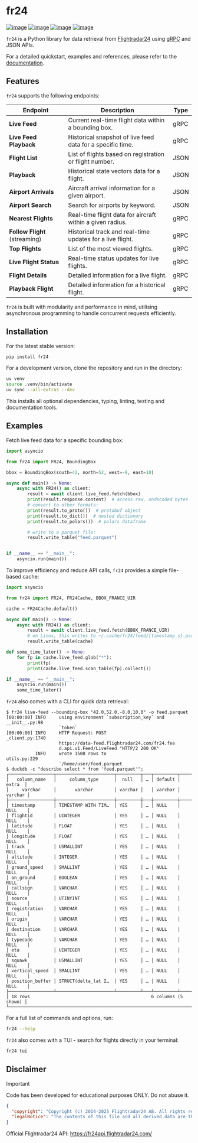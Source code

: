 # fr24

[![image](https://img.shields.io/pypi/v/fr24.svg)](https://pypi.python.org/pypi/fr24)
[![image](https://img.shields.io/pypi/l/fr24.svg)](https://pypi.python.org/pypi/fr24)
[![image](https://img.shields.io/pypi/pyversions/fr24.svg)](https://pypi.python.org/pypi/fr24)
[![image](https://img.shields.io/pypi/status/fr24)](https://pypi.python.org/pypi/fr24)

`fr24` is a Python library for data retrieval from [Flightradar24](https://flightradar24.com) using [gRPC](https://github.com/grpc/grpc/blob/master/doc/PROTOCOL-HTTP2.md) and JSON APIs.

For a detailed quickstart, examples and references, please refer to the [documentation](https://abc8747.github.io/fr24/usage/quickstart/).

## Features

`fr24` supports the following endpoints:

| Endpoint                      | Description                                                | Type |
| ----------------------------- | ---------------------------------------------------------- | ---- |
| **Live Feed**                 | Current real-time flight data within a bounding box.       | gRPC |
| **Live Feed Playback**        | Historical snapshot of live feed data for a specific time. | gRPC |
| **Flight List**               | List of flights based on registration or flight number.    | JSON |
| **Playback**                  | Historical state vectors data for a flight.                | JSON |
| **Airport Arrivals**          | Aircraft arrival information for a given airport.          | JSON |
| **Airport Search**            | Search for airports by keyword.                            | JSON |
| **Nearest Flights**           | Real-time flight data for aircraft within a given radius.  | gRPC |
| **Follow Flight** (streaming) | Historical track and real-time updates for a live flight.  | gRPC |
| **Top Flights**               | List of the most viewed flights.                           | gRPC |
| **Live Flight Status**        | Real-time status updates for live flights.                 | gRPC |
| **Flight Details**            | Detailed information for a live flight.                    | gRPC |
| **Playback Flight**           | Detailed information for a historical flight.              | gRPC |
<!--
| **Live Trail**                | Real-time trail data for a flight.                             | gRPC   |
| **Historic Trail**            | Historical trail data for a flight.                            | gRPC   |
-->

`fr24` is built with modularity and performance in mind, utilising asynchronous programming to handle concurrent requests efficiently.

## Installation

For the latest stable version:

```sh
pip install fr24
```

For a development version, clone the repository and run in the directory:

```sh
uv venv
source .venv/bin/activate
uv sync --all-extras --dev
```

This installs all optional dependencies, typing, linting, testing and documentation tools.

## Examples

Fetch live feed data for a specific bounding box:

```py
import asyncio

from fr24 import FR24, BoundingBox

bbox = BoundingBox(south=42, north=52, west=-8, east=10)

async def main() -> None:
    async with FR24() as client:
        result = await client.live_feed.fetch(bbox)
        print(result.response.content)  # access raw, undecoded bytes
        # convert to other formats:
        print(result.to_proto())  # protobuf object
        print(result.to_dict())  # nested dictionary
        print(result.to_polars())  # polars dataframe

        # write to a parquet file:
        result.write_table("feed.parquet")


if __name__ == "__main__":
    asyncio.run(main())
```

To improve efficiency and reduce API calls, `fr24` provides a simple file-based cache:

```py
import asyncio

from fr24 import FR24, FR24Cache, BBOX_FRANCE_UIR

cache = FR24Cache.default()

async def main() -> None:
    async with FR24() as client:
        result = await client.live_feed.fetch(BBOX_FRANCE_UIR)
        # on Linux, this writes to ~/.cache/fr24/feed/{timestamp_s}.parquet
        result.write_table(cache)

def some_time_later() -> None:
    for fp in cache.live_feed.glob("*"):
        print(fp)
        print(cache.live_feed.scan_table(fp).collect())

if __name__ == "__main__":
    asyncio.run(main())
    some_time_later()
```

`fr24` also comes with a CLI for quick data retrieval:

```console
$ fr24 live-feed --bounding-box "42.0,52.0,-8.0,10.0" -o feed.parquet
[00:00:00] INFO     using environment `subscription_key` and      __init__.py:98
                    `token`                                                     
[00:00:00] INFO     HTTP Request: POST                           _client.py:1740
                    https://data-feed.flightradar24.com/fr24.fee                
                    d.api.v1.Feed/LiveFeed "HTTP/2 200 OK"                      
           INFO     wrote 1500 rows to                              utils.py:229
                    `/home/user/feed.parquet
$ duckdb -c "describe select * from 'feed.parquet'";
┌─────────────────┬──────────────────────┬─────────┬───┬─────────┬─────────┐
│   column_name   │     column_type      │  null   │ … │ default │  extra  │
│     varchar     │       varchar        │ varchar │   │ varchar │ varchar │
├─────────────────┼──────────────────────┼─────────┼───┼─────────┼─────────┤
│ timestamp       │ TIMESTAMP WITH TIM…  │ YES     │ … │ NULL    │ NULL    │
│ flightid        │ UINTEGER             │ YES     │ … │ NULL    │ NULL    │
│ latitude        │ FLOAT                │ YES     │ … │ NULL    │ NULL    │
│ longitude       │ FLOAT                │ YES     │ … │ NULL    │ NULL    │
│ track           │ USMALLINT            │ YES     │ … │ NULL    │ NULL    │
│ altitude        │ INTEGER              │ YES     │ … │ NULL    │ NULL    │
│ ground_speed    │ SMALLINT             │ YES     │ … │ NULL    │ NULL    │
│ on_ground       │ BOOLEAN              │ YES     │ … │ NULL    │ NULL    │
│ callsign        │ VARCHAR              │ YES     │ … │ NULL    │ NULL    │
│ source          │ UTINYINT             │ YES     │ … │ NULL    │ NULL    │
│ registration    │ VARCHAR              │ YES     │ … │ NULL    │ NULL    │
│ origin          │ VARCHAR              │ YES     │ … │ NULL    │ NULL    │
│ destination     │ VARCHAR              │ YES     │ … │ NULL    │ NULL    │
│ typecode        │ VARCHAR              │ YES     │ … │ NULL    │ NULL    │
│ eta             │ UINTEGER             │ YES     │ … │ NULL    │ NULL    │
│ squawk          │ USMALLINT            │ YES     │ … │ NULL    │ NULL    │
│ vertical_speed  │ SMALLINT             │ YES     │ … │ NULL    │ NULL    │
│ position_buffer │ STRUCT(delta_lat I…  │ YES     │ … │ NULL    │ NULL    │
├─────────────────┴──────────────────────┴─────────┴───┴─────────┴─────────┤
│ 18 rows                                              6 columns (5 shown) │
└──────────────────────────────────────────────────────────────────────────┘
```

For a full list of commands and options, run:

```sh
fr24 --help
```

`fr24` also comes with a TUI - search for flights directly in your terminal:

```sh
fr24 tui
```

## Disclaimer

> [!IMPORTANT]  
> Code has been developed for educational purposes ONLY. Do not abuse it.

```json
{
  "copyright": "Copyright (c) 2014-2025 Flightradar24 AB. All rights reserved.",
  "legalNotice": "The contents of this file and all derived data are the property of Flightradar24 AB for use exclusively by its products and applications. Using, modifying or redistributing the data without the prior written permission of Flightradar24 AB is not allowed and may result in prosecutions."
}
```

Official Flightradar24 API: https://fr24api.flightradar24.com/
